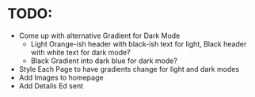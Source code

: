 # TODO:

- Come up with alternative Gradient for Dark Mode
  - Light Orange-ish header with black-ish text for light, Black header with white text for dark mode?
  - Black Gradient into dark blue for dark mode?
- Style Each Page to have gradients change for light and dark modes
- Add Images to homepage
- Add Details Ed sent
